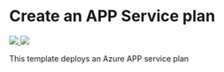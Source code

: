 # Create an APP Service plan

<a href="https://portal.azure.com/#create/Microsoft.Template/uri/https%3A%2F%2Fraw.githubusercontent.com%2FSeryioGonzalez%2Fazure-demos%2Fmaster%2F300-kubernetes-cluster-IaaS%2Fazuredeploy.json" target="_blank">
    <img src="http://azuredeploy.net/deploybutton.png"/>
</a>
<a href="http://armviz.io/#/?load=https%3A%2F%2Fraw.githubusercontent.com%2FSeryioGonzalez%2Fazure-demos%2Fmaster%2F300-kubernetes-cluster-IaaS%2Fazuredeploy.json" target="_blank">
    <img src="http://armviz.io/visualizebutton.png"/>
</a>

This template deploys an Azure APP service plan
